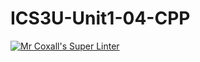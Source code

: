 # ICS3U-Unit1-04-CPP

[![Mr Coxall's Super Linter](https://github.com/Haley-LeBon/ICS3U-Unit1-04-CPP/workflows/Mr%20Coxall's%20Super%20Linter/badge.svg)](https://github.com/Haley-LeBon/ICS3U-Unit1-04-CPP/actions/)
